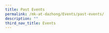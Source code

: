 ```yaml
---
title: Past Events
permalink: /mk-at-dazhong/Events/past-events/
description: ""
third_nav_title: Events
---
```

